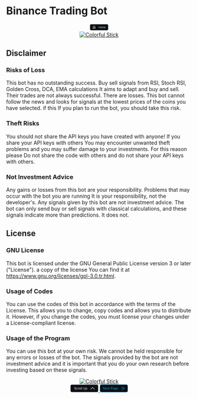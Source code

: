 # Binance Trading Bot

<div style="text-align: center;">
  <a href="https://github.com/beydah/Binance-Trading-Bot">  
    <img src="https://raw.githubusercontent.com/beydah/asset/main/button/home_off.png" style="width: 10%;"  alt="<< Return to Home Page <<">
  </a>
</div>

<div style="text-align:center;">
    <a href="#binance-trading-bot">
        <img src="https://i.imgur.com/waxVImv.png" alt="Colorful Stick">
    </a>
</div>

## Disclaimer

### Risks of Loss

This bot has no outstanding success. Buy sell signals from RSI, Stoch RSI, Golden Cross, DCA, EMA calculations
It aims to adapt and buy and sell. Their trades are not always successful. There are losses.
This bot cannot follow the news and looks for signals at the lowest prices of the coins you have selected. if this
If you plan to run the bot, you should take this risk.

### Theft Risks

You should not share the API keys you have created with anyone! If you share your API keys with others
You may encounter unwanted theft problems and you may suffer damage to your investments. For this reason please
Do not share the code with others and do not share your API keys with others.

### Not Investment Advice

Any gains or losses from this bot are your responsibility. Problems that may occur with the bot you are running
It is your responsibility, not the developer's. Any signals given by this bot are not investment advice.
The bot can only send buy or sell signals with classical calculations, and these signals indicate more than predictions.
It does not.

## License

### GNU License
This bot is licensed under the GNU General Public License version 3 or later ("License"). a copy of the license
You can find it at https://www.gnu.org/licenses/gpl-3.0.tr.html.

### Usage of Codes
You can use the codes of this bot in accordance with the terms of the License. This allows you to change, copy codes
and allows you to distribute it. However, if you change the codes, you must license your changes under a 
License-compliant license.

### Usage of the Program
You can use this bot at your own risk. We cannot be held responsible for any errors or losses of the bot.
The signals provided by the bot are not investment advice and it is important that you do your own research before 
investing based on these signals.

<div style="text-align:center;">
    <a href="#binance-trading-bot">
        <img src="https://i.imgur.com/waxVImv.png" alt="Colorful Stick">
    </a>
</div>

<div style="text-align: center;">
    <a href="#binance-trading-bot">
        <img src="https://raw.githubusercontent.com/beydah/asset/main/button/scroll_off.png" style="width: 15%;"  alt="^ Scroll UP ^">
    </a>
    <a href="https://github.com/beydah/Binance-Trading-Bot/blob/main/license">
        <img src="https://raw.githubusercontent.com/beydah/asset/main/button/next_on.png" style="width: 15%;"  alt=">> Continue Reading >>">
    </a>
</div>
